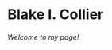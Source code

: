 <!DOCTYPE html>

<html>
    <body>
        <h1>Blake I. Collier</h1>
        <h6>Welcome to my page!</h6>
    </body>
</html>
